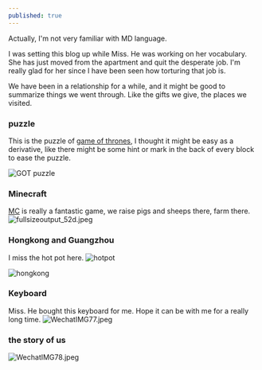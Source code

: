 ```yaml
---
published: true
---
```

Actually, I'm not very familiar with MD language.

I was setting this blog up while Miss. He was working on her vocabulary. She has just moved from the apartment and quit the desperate job. I'm really glad for her since I have been seen how torturing that job is.

We have been in a relationship for a while, and it might be good to summarize things we went through. Like the gifts we give, the places we visited.


### puzzle

This is the puzzle of [game of thrones](https://en.wikipedia.org/wiki/Game_of_Thrones), I thought it might be easy as a derivative, like there might be some hint or mark in the back of every block to ease the puzzle.

![GOT puzzle]({{site.baseurl}}/_posts/20190130_121001.jpg)



### Minecraft

[MC](https://en.wikipedia.org/wiki/Minecraft) is really a fantastic game, we raise pigs and sheeps there, farm there.
![fullsizeoutput_52d.jpeg]({{site.baseurl}}/_posts/fullsizeoutput_52d.jpeg)

### Hongkong and Guangzhou
I miss the hot pot here.
![hotpot]({{site.baseurl}}/_posts/20190206_125831.jpg)

![hongkong]({{site.baseurl}}/_posts/20190208_094314.jpg)

### Keyboard
Miss. He bought this keyboard for me. Hope it can be with me for a really long time.
![WechatIMG77.jpeg]({{site.baseurl}}/_posts/WechatIMG77.jpeg)

### the story of us
![WechatIMG78.jpeg]({{site.baseurl}}/_posts/WechatIMG78.jpeg)
